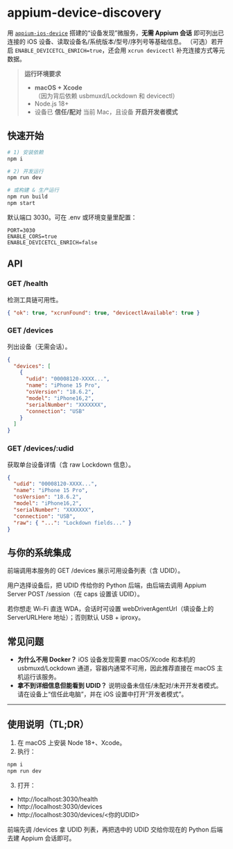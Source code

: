 # appium-device-discovery

用 [`appium-ios-device`](https://github.com/appium/appium-ios-device) 搭建的“设备发现”微服务，**无需 Appium 会话** 即可列出已连接的 iOS 设备、读取设备名/系统版本/型号/序列号等基础信息。
（可选）若开启 `ENABLE_DEVICETCL_ENRICH=true`，还会用 `xcrun devicectl` 补充连接方式等元数据。

> **运行环境要求**
> - **macOS + Xcode**（因为背后依赖 usbmuxd/Lockdown 和 devicectl）
> - Node.js 18+
> - 设备已 **信任/配对** 当前 Mac，且设备 **开启开发者模式**

## 快速开始

```bash
# 1) 安装依赖
npm i

# 2) 开发运行
npm run dev

# 或构建 & 生产运行
npm run build
npm start
```

默认端口 3030。可在 .env 或环境变量里配置：

```
PORT=3030
ENABLE_CORS=true
ENABLE_DEVICETCL_ENRICH=false
```

## API

### GET /health

检测工具链可用性。

```json
{ "ok": true, "xcrunFound": true, "devicectlAvailable": true }
```

### GET /devices

列出设备（无需会话）。

```json
{
  "devices": [
    {
      "udid": "00008120-XXXX...",
      "name": "iPhone 15 Pro",
      "osVersion": "18.6.2",
      "model": "iPhone16,2",
      "serialNumber": "XXXXXXX",
      "connection": "USB"
    }
  ]
}
```

### GET /devices/:udid

获取单台设备详情（含 raw Lockdown 信息）。

```json
{
  "udid": "00008120-XXXX...",
  "name": "iPhone 15 Pro",
  "osVersion": "18.6.2",
  "model": "iPhone16,2",
  "serialNumber": "XXXXXXX",
  "connection": "USB",
  "raw": { "...": "Lockdown fields..." }
}
```

## 与你的系统集成

前端调用本服务的 GET /devices 展示可用设备列表（含 UDID）。

用户选择设备后，把 UDID 传给你的 Python 后端，由后端去调用 Appium Server POST /session（在 caps 设置该 UDID）。

若你想走 Wi-Fi 直连 WDA，会话时可设置 webDriverAgentUrl（填设备上的 ServerURLHere 地址）；否则默认 USB + iproxy。

## 常见问题

- **为什么不用 Docker？** iOS 设备发现需要 macOS/Xcode 和本机的 usbmuxd/Lockdown 通道，容器内通常不可用，因此推荐直接在 macOS 主机运行该服务。
- **拿不到详细信息但能看到 UDID？** 说明设备未信任/未配对/未开开发者模式。请在设备上“信任此电脑”，并在 iOS 设置中打开“开发者模式”。

---

## 使用说明（TL;DR）

1. 在 macOS 上安装 Node 18+、Xcode。
2. 执行：

```bash
npm i
npm run dev
```

3. 打开：

- http://localhost:3030/health
- http://localhost:3030/devices
- http://localhost:3030/devices/<你的UDID>

前端先调 /devices 拿 UDID 列表，再把选中的 UDID 交给你现在的 Python 后端去建 Appium 会话即可。
